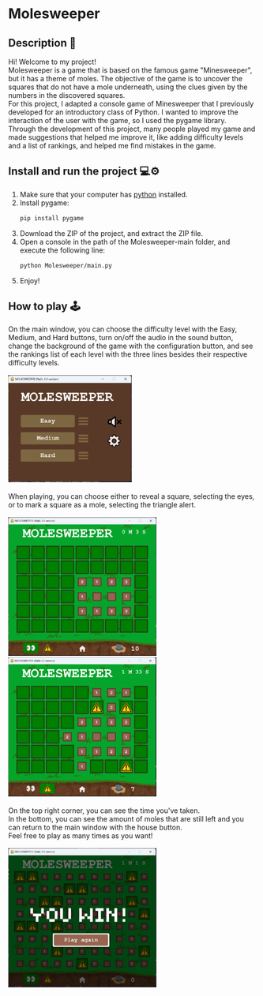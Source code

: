 # Molesweeper
## Description 🌱
Hi! Welcome to my project!<br>
Molesweeper is a game that is based on the famous game "Minesweeper", but it has a theme of moles. The objective of the game is to uncover the squares that do not have a mole underneath, using the clues given by the numbers in the discovered squares.<br>
For this project, I adapted a console game of Minesweeper that I previously developed for an introductory class of Python. I wanted to improve the interaction of the user with the game, so I used the pygame library.<br>
Through the development of this project, many people played my game and made suggestions that helped me improve it, like adding difficulty levels and a list of rankings, and helped me find mistakes in the game.

## Install and run the project 💻⚙️
1. Make sure that your computer has [python](https://www.python.org/downloads/) installed.
2. Install pygame:
    ```sh
    pip install pygame
    ```
2. Download the ZIP of the project, and extract the ZIP file.
3. Open a console in the path of the Molesweeper-main folder, and execute the following line:
    ```sh
    python Molesweeper/main.py
    ```
4. Enjoy!

## How to play 🕹️
On the main window, you can choose the difficulty level with the Easy, Medium, and Hard buttons, turn on/off the audio in the sound button, change the background of the game with the configuration button, and see the rankings list of each level with the three lines besides their respective difficulty levels.<br><br>
<img src="README_imgs/MainWindowImg.png" alt="Size Limit CLI" width="250"><br><br>
When playing, you can choose either to reveal a square, selecting the eyes, or to mark a square as a mole, selecting the triangle alert.<br><br>
<img src="README_imgs/EyesImg.png" alt="Size Limit CLI" width="300">
<img src="README_imgs/AlertImg.png" alt="Size Limit CLI" width="300"><br><br>
On the top right corner, you can see the time you've taken.<br>
In the bottom, you can see the amount of moles that are still left and you can return to the main window with the house button.<br>
Feel free to play as many times as you want!<br><br>
<img src="README_imgs/YouWinImg.png" alt="Size Limit CLI" width="300">

